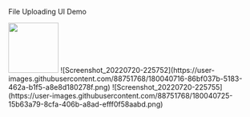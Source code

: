 File Uploading UI Demo


<img src="[https://your-image-url.type](https://user-images.githubusercontent.com/88751768/180040722-c87d3ce7-8108-4a3a-acfe-5b56b09bb2d5.png)" width="100" height="100">
![Screenshot_20220720-225752](https://user-images.githubusercontent.com/88751768/180040716-86bf037b-5183-462a-b1f5-a8e8d180278f.png)
![Screenshot_20220720-225755](https://user-images.githubusercontent.com/88751768/180040725-15b63a79-8cfa-406b-a8ad-efff0f58aabd.png)

